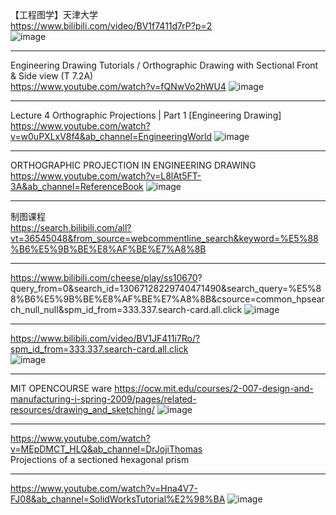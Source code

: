【工程图学】天津大学   
https://www.bilibili.com/video/BV1f7411d7rP?p=2  
![image](https://github.com/GinChoYen/Anthony/assets/22329486/6c404368-1354-4ee9-8fb1-1eae4fc31280)  

---
Engineering Drawing Tutorials / Orthographic Drawing with Sectional Front & Side view (T 7.2A)  
https://www.youtube.com/watch?v=fQNwVo2hWU4
![image](https://github.com/GinChoYen/Anthony/assets/22329486/7e31436d-c3c9-46aa-9996-53b0cf91abf3)

---
Lecture 4 Orthographic Projections | Part 1 [Engineering Drawing]  
https://www.youtube.com/watch?v=w0uPXLxV8f4&ab_channel=EngineeringWorld
![image](https://github.com/GinChoYen/Anthony/assets/22329486/03eb2305-4696-43b2-83fe-2cf13cc36dc0)

---
ORTHOGRAPHIC PROJECTION IN ENGINEERING DRAWING  
https://www.youtube.com/watch?v=L8lAt5FT-3A&ab_channel=ReferenceBook
![image](https://github.com/GinChoYen/Anthony/assets/22329486/0f820ea8-3e28-4dba-b5ce-73d026a55f62)

---  
制图课程  
https://search.bilibili.com/all?vt=36545048&from_source=webcommentline_search&keyword=%E5%88%B6%E5%9B%BE%E8%AF%BE%E7%A8%8B  

--- 
https://www.bilibili.com/cheese/play/ss10670? 
 query_from=0&search_id=13067128229740471490&search_query=%E5%88%B6%E5%9B%BE%E8%AF%BE%E7%A8%8B&csource=common_hpsearch_null_null&spm_id_from=333.337.search-card.all.click
![image](https://github.com/GinChoYen/Anthony/assets/22329486/6578e9fd-f69c-49a5-b3a9-31ffdbdfec23)


---- 
https://www.bilibili.com/video/BV1JF411i7Ro/?spm_id_from=333.337.search-card.all.click  
![image](https://github.com/GinChoYen/Anthony/assets/22329486/4b8a080d-07c0-4e64-b9dd-e6786d69e390)  

---
MIT OPENCOURSE ware
https://ocw.mit.edu/courses/2-007-design-and-manufacturing-i-spring-2009/pages/related-resources/drawing_and_sketching/
![image](https://github.com/GinChoYen/Anthony/assets/22329486/371bd204-9022-4953-8f07-3073201abc10)

---
https://www.youtube.com/watch?v=MEpDMCT_HLQ&ab_channel=DrJojiThomas  
Projections of a sectioned hexagonal prism

---
https://www.youtube.com/watch?v=Hna4V7-FJ08&ab_channel=SolidWorksTutorial%E2%98%BA
![image](https://github.com/GinChoYen/Anthony/assets/22329486/9c3be3c8-efd0-4c50-8101-622486bc2fe8)  



